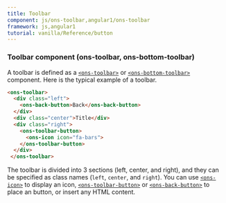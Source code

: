 ```yaml
---
title: Toolbar
component: js/ons-toolbar,angular1/ons-toolbar
framework: js,angular1
tutorial: vanilla/Reference/button
---
```


### Toolbar component (ons-toolbar, ons-bottom-toolbar)

A toolbar is defined as a [`<ons-toolbar>`](/v2/docs/js/ons-toolbar.html) or [`<ons-bottom-toolbar>`](/v2/docs/js/ons-bottom-toolbar.html) component. Here is the typical example of a toolbar.

```html
<ons-toolbar>
  <div class="left">
    <ons-back-button>Back</ons-back-button>
  </div>
  <div class="center">Title</div>
  <div class="right">
    <ons-toolbar-button>
      <ons-icon icon="fa-bars">
    </ons-toolbar-button>
  </div>
 </ons-toolbar>
```

The toolbar is divided into 3 sections (left, center, and right), and they can be specified as class names (`left`, `center`, and `right`). You can use [`<ons-icon>`](/v2/docs/js/ons-icon.html) to display an icon, [`<ons-toolbar-button>`](/v2/docs/js/ons-toolbar-button.html) or [`<ons-back-button>`](/v2/docs/js/ons-back-button.html) to place an button, or insert any HTML content.
